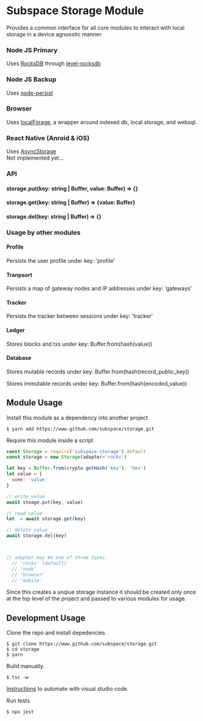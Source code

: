 # Subspace Storage Module

Provides a common interface for all core modules to interact with local storage in a device agnoostic manner.

### Node JS Primary

Uses [RocksDB](https://rocksdb.org/) through [level-rocksdb](https://github.com/Level/level-rocksdb)

### Node JS Backup

Uses [node-persist](https://github.com/simonlast/node-persist#readme) 

### Browser

Uses [localForage](https://github.com/localForage/localForage), a wrapper around indexed db, local storage, and websql.

### React Native (Anroid & iOS)

Uses [AsyncStorage](https://facebook.github.io/react-native/docs/asyncstorage)  
Not implemented yet...

### API

#### storage.put(key: string | Buffer, value: Buffer) => {}

#### storage.get(key: string | Buffer) => {value: Buffer}

#### storage.del(key: string | Buffer) => {}

### Usage by other modules

#### Profile

Persists the user profile under key: 'profile'

#### Tranpsort

Persists a map of gateway nodes and IP addresses under key: 'gateways'

#### Tracker

Persists the tracker between sessions under key: 'tracker'

#### Ledger

Stores blocks and txs under key: Buffer.from(hash(value))

#### Database

Stores mutable records under key: Buffer.from(hash(record_public_key))

Stores immutable records under key: Buffer.from(hash(encoded_value))


## Module Usage

Install this module as a dependency into another project

```
$ yarn add https://www.github.com/subspace/storage.git
```

Require this module inside a script

```javascript
const Storage = require('subspace-storage').default
const storage = new Storage(adapter='rocks')

let key = Buffer.from(crypto.getHash('key'), 'hex')
let value = {
  some: 'value'
}

// write value
await stoage.put(key, value)

// read value
let  = await storage.get(key)

// delete value
await storage.del(key)



// adapter may be one of three types
  // 'rocks' (default)
  // 'node' 
  // 'browser'
  // 'mobile'
```

Since this creates a unqiue storage instance it should be created only once at the top level of the project and passed to various modules for usage.

## Development Usage

Clone the repo and install depedencies  

```
$ git clone https://www.github.com/subspace/storage.git
$ cd storage
$ yarn
```

Build manually.  
 
```
$ tsc -w
```

[Instructions](https://code.visualstudio.com/docs/languages/typescript#_step-2-run-the-typescript-build) to automate with visual studio code.

Run tests

```
$ npx jest
```



